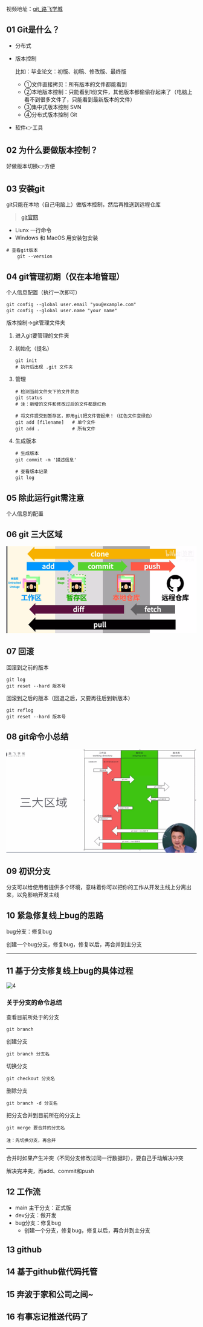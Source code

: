 视频地址：[git_路飞学城](https://www.bilibili.com/video/BV1yQ4y1Y7jR/?spm_id_from=333.1007.top_right_bar_window_custom_collection.content.click&vd_source=f111e229e8ddffc692d57d989194e313)



## 01 Git是什么？

- 分布式

- 版本控制

  比如：毕业论文：初版、初稿、修改版、最终版

  - ①文件直接拷贝：所有版本的文件都能看到
  - ②本地版本控制：只能看到1份文件，其他版本都偷偷存起来了（电脑上看不到很多文件了，只能看到最新版本的文件）
  - ③集中式版本控制 SVN
  - ④分布式版本控制 Git

- 软件👉工具



## 02 为什么要做版本控制？

好做版本切换👉方便



## 03 安装git

git只能在本地（自己电脑上）做版本控制，然后再推送到远程仓库

> [git官网](https://git-scm.com/)

- Liunx 一行命令
- Windows 和 MacOS 用安装包安装

```
# 查看git版本
	git --version
```



## 04 git管理初期（仅在本地管理）

个人信息配置（执行一次即可）

```
git config --global user.email "you@example.com"
git config --global user.name "your name"
```



版本控制→git管理文件夹

1. 进入git要管理的文件夹

2. 初始化（提名）

   ```
   git init
   # 执行后出现 .git 文件夹
   ```

3. 管理

   ```
   # 检测当前文件夹下的文件状态
   git status
   # 注：新增的文件和修改过后的文件都是红色
   ```

   ```
   # 将文件提交到暂存区，即用git把文件管起来！（红色文件变绿色）
   git add [filename]	# 单个文件
   git add .			# 所有文件
   ```

4. 生成版本

   ```
   # 生成版本
   git commit -m '描述信息'
   ```

   ```
   # 查看版本记录
   git log
   ```

   

## 05 除此运行git需注意

个人信息的配置



## 06 git 三大区域

![2](https://raw.githubusercontent.com/ajuicefans/git_learning/main/images/2.png)



## 07 回滚

回滚到之前的版本

```
git log
git reset --hard 版本号
```

回滚到之后的版本（回退之后，又要再往后到新版本）

```
git reflog
git reset --hard 版本号
```



## 08 git命令小总结

![image-20230323172145712](https://raw.githubusercontent.com/ajuicefans/git_learning/main/images/3.png)



## 09 初识分支

分支可以给使用者提供多个环境，意味着你可以把你的工作从开发主线上分离出来，以免影响开发主线



## 10 紧急修复线上bug的思路

bug分支：修复bug

创建一个bug分支，修复bug，修复以后，再合并到主分支

---



## 11 基于分支修复线上bug的具体过程

![4](F:\lifeProject\git_learning\images\4.png)

### 关于分支的命令总结

查看目前所处于的分支

```
git branch
```

创建分支

```
git branch 分支名
```

切换分支

```
git checkout 分支名
```

删除分支

```
git branch -d 分支名
```

把分支合并到目前所在的分支上

```
git merge 要合并的分支名

注：先切换分支，再合并
```

---

合并时如果产生冲突（不同分支修改过同一行数据时），要自己手动解决冲突

解决完冲突，再add、commit和push



## 12 工作流

- main 主干分支：正式版
- dev分支：做开发
- bug分支：修复bug
  - 创建一个分支，修复bug，修复以后，再合并到主分支



## 13 github



## 14 基于github做代码托管



## 15 奔波于家和公司之间~



## 16 有事忘记推送代码了

